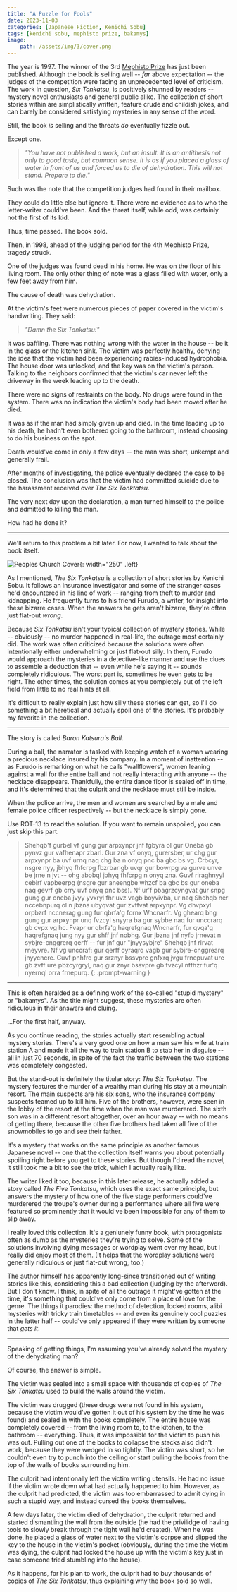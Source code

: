 ```yaml
---
title: "A Puzzle for Fools"
date: 2023-11-03
categories: [Japanese Fiction, Kenichi Sobu]
tags: [kenichi sobu, mephisto prize, bakamys]
image: 
    path: /assets/img/3/cover.png
---
```


The year is 1997. The winner of the 3rd [Mephisto Prize](https://en.wikipedia.org/wiki/Mephisto_Prize) has just been published. Although the book is selling well -- *far* above expectation -- the judges of the competition were facing an unprecedented level of criticism. The work in question, *Six Tonkatsu*, is positively shunned by readers -- mystery novel enthusiasts and general public alike. The collection of short stories within are simplistically written, feature crude and childish jokes, and can barely be considered satisfying mysteries in any sense of the word.

Still, the book *is* selling and the threats *do* eventually fizzle out.

Except one.

> *"You have not published a work, but an insult. It is an antithesis not only to good taste, but common sense. It is as if you placed a glass of water in front of us and forced us to die of dehydration. This will not stand. Prepare to die."*

Such was the note that the competition judges had found in their mailbox.

They could do little else but ignore it. There were no evidence as to who the letter-writer could've been. And the threat itself, while odd, was certainly not the first of its kid.

Thus, time passed. The book sold.

Then, in 1998, ahead of the judging period for the 4th Mephisto Prize, tragedy struck.

One of the judges was found dead in his home. He was on the floor of his living room. The only other thing of note was a glass filled with water, only a few feet away from him.

The cause of death was dehydration.

At the victim's feet were numerous pieces of paper covered in the victim's handwriting. They said:

> *"Damn the Six Tonkatsu!"*

It was baffling. There was nothing wrong with the water in the house -- be it in the glass or the kitchen sink. The victim was perfectly healthy, denying the idea that the victim had been experiencing rabies-induced hydrophobia. The house door was unlocked, and the key was on the victim's person. Talking to the neighbors confirmed that the victim's car never left the driveway in the week leading up to the death.

There were no signs of restraints on the body. No drugs were found in the system. There was no indication the victim's body had been moved after he died.

It was as if the man had simply given up and died. In the time leading up to his death, he hadn't even bothered going to the bathroom, instead choosing to do his business on the spot. 

Death would've come in only a few days -- the man was short, unkempt and generally frail.

After months of investigating, the police eventually declared the case to be closed. The conclusion was that the victim had committed suicide due to the harassment received over *The Six Tonktatsu*.

The very next day upon the declaration, a man turned himself to the police and admitted to killing the man.

How had he done it?

---

We'll return to this problem a bit later. For now, I wanted to talk about the book itself.

![Peoples Church Cover](/assets/img/3/tonkatsu.jpg){: width="250" .left}

As I mentioned, *The Six Tonkatsu* is a collection of short stories by Kenichi Sobu. It follows an insurance investigator and some of the stranger cases he'd encountered in his line of work -- ranging from theft to murder and kidnapping. He frequently turns to his friend Furudo, a writer, for insight into these bizarre cases. When the answers he gets aren't bizarre, they're often just flat-out *wrong*.

Because *Six Tonkatsu* isn't your typical collection of mystery stories. While -- obviously -- no murder happened in real-life, the outrage most certainly did. The work was often criticized because the solutions were often intentionally either underwhelming or just flat-out silly. In them, Furudo would approach the mysteries in a detective-like manner and use the clues to assemble a deduction that -- even while he's saying it -- sounds completely ridiculous. The worst part is, sometimes he even gets to be right. The other times, the solution comes at you completely out of the left field from little to no real hints at all.

It's difficult to really explain just how silly these stories can get, so I'll do something a bit heretical and actually spoil one of the stories. It's probably my favorite in the collection. 

---

The story is called *Baron Katsura's Ball*.

During a ball, the narrator is tasked with keeping watch of a woman wearing a precious necklace insured by his company. In a moment of inattention -- as Furudo is remarking on what he calls "wallflowers", women leaning against a wall for the entire ball and not really interacting with anyone -- the necklace disappears. Thankfully, the entire dance floor is sealed off in time, and it's determined that the culprit and the necklace must still be inside.

When the police arrive, the men and women are searched by a male and female police officer respectively -- but the necklace is simply gone.

Use ROT-13 to read the solution. If you want to remain unspoiled, you can just skip this part.

> Shehqb'f gurbel vf gung gur arpxynpr jnf fgbyra ol gur Oneba gb pynvz gur vafhenapr zbarl. Gur zna vf onyq, gurersber, ur chg gur arpxynpr ba uvf urnq naq chg ba n onyq pnc ba gbc bs vg. Crbcyr, nsgre nyy, jbhyq fhfcrpg fbzrbar gb uvqr gur bowrpg va gurve unve be jrne n jvt -- ohg abobql jbhyq fhfcrpg n onyq zna. Guvf riraghnyyl cebirf vapbeerpg (nsgre gur aneengbe whzcf ba gbc bs gur oneba naq gevrf gb crry uvf onyq pnc bss). Nf ur'f pbagrzcyngvat gur snpg gung gur oneba jvyy yvxryl fhr uvz vagb boyvivba, ur naq Shehqb ner nccebnpurq ol n jbzna ubyqvat gur zvffvat arpxynpr. Vg dhvpxyl orpbzrf nccnerag gung fur qbrfa'g fcrnx Wncnarfr. Vg ghearq bhg gung gur arpxynpr unq fvzcyl snyyra ba gur sybbe naq fur unccrarq gb cvpx vg hc. Fvapr ur qbrfa'g haqrefgnaq Wncnarfr, fur qvqa'g haqrefgnaq jung nyy gur shff jnf nobhg. Gur jbzna jnf nyfb jrnevat n sybjre-cnggrerq qerff -- fur jnf gur "jnyysybjre" Shehqb jnf rlrvat rneyvre. Nf vg unccraf: gur qerff oyraqrq vagb gur sybjre-cnggrearq jnyycncre. Guvf pnhfrq gur srznyr bssvpre gnfxrq jvgu frnepuvat ure gb zvff ure pbzcyrgryl, naq gur znyr bssvpre gb fvzcyl nffhzr fur'q nyernql orra frnepurq.
{: .prompt-warning }


---

This is often heralded as a defining work of the so-called "stupid mystery" or "bakamys". As the title might suggest, these mysteries are often ridiculous in their answers and cluing.

...For the first half, anyway.

As you continue reading, the stories actually start resembling actual mystery stories. There's a very good one on how a man saw his wife at train station A and made it all the way to train station B to stab her in disguise -- all in just 70 seconds, in spite of the fact the traffic between the two stations was completely congested. 

But the stand-out is definitely the titular story: *The Six Tonkatsu*. The mystery features the murder of a wealthy man during his stay at a mountain resort. The main suspects are his six sons, who the insurance company suspects teamed up to kill him. Five of the brothers, however, were seen in the lobby of the resort at the time when the man was murderered. The sixth son was in a different resort altogether, over an hour away -- with no means of getting there, because the other five brothers had taken all five of the snowmobiles to go and see their father.

It's a mystery that works on the same principle as another famous Japanese novel -- one that the collection itself warns you about potentially spoiling right before you get to these stories. But though I'd read the novel, it still took me a bit to see the trick, which I actually really like.

The writer liked it too, because in this later release, he actually added a story called *The Five Tonkatsu*, which uses the exact same principle, but answers the mystery of how one of the five stage performers could've murderered the troupe's owner during a performance where all five were featured so prominently that it would've been impossible for any of them to slip away.

I really loved this collection. It's a geniunely funny book, with protagonists often as dumb as the mysteries they're trying to solve. Some of the solutions involving dying messages or wordplay went over my head, but I really did enjoy most of them. (It helps that the wordplay solutions were generally ridiculous or just flat-out wrong, too.)

The author himself has apparently long-since transitioned out of writing stories like this, considering this a bad collection (judging by the afterword). But I don't know. I think, in spite of all the outrage it might've gotten at the time, it's something that could've only come from a place of love for the genre. The things it parodies: the method of detection, locked rooms, alibi mysteries with tricky train timetables -- and even its genuinely cool puzzles in the latter half -- could've only appeared if they were written by someone that *gets it*.

---

Speaking of getting things, I'm assuming you've already solved the mystery of the dehydrating man?

Of course, the answer is simple.

The victim was sealed into a small space with thousands of copies of *The Six Tonkatsu* used to build the walls around the victim.

The victim was drugged (these drugs were not found in his system, because the victim would've gotten it out of his system by the time he was found) and sealed in with the books completely. The entire house was completely covered -- from the living room to, to the kitchen, to the bathroom -- everything. Thus, it was  impossible for the victim to push his was out. Pulling out one of the books to collapse the stacks also didn't work, because they were wedged in so tightly. The victim was short, so he couldn't even try to punch into the ceiling or start pulling the books from the top of the walls of books surrounding him.

The culprit had intentionally left the victim writing utensils. He had no issue if the victim wrote down what had actually happened to him. However, as the culprit had predicted, the victim was too embarrassed to admit dying in such a stupid way, and instead cursed the books themselves.

A few days later, the victim died of dehydration, the culprit returned and started dismantling the wall from the outside (he had the privilidge of having tools to slowly break through the tight wall he'd created). When he was done, he placed a glass of water next to the victim's corpse and slipped the key to the house in the victim's pocket (obviously, during the time the victim was dying, the culprit had locked the house up with the victim's key just in case someone tried stumbling into the house).

As it happens, for his plan to work, the culprit had to buy thousands of copies of *The Six Tonkatsu*, thus explaining why the book sold so well.